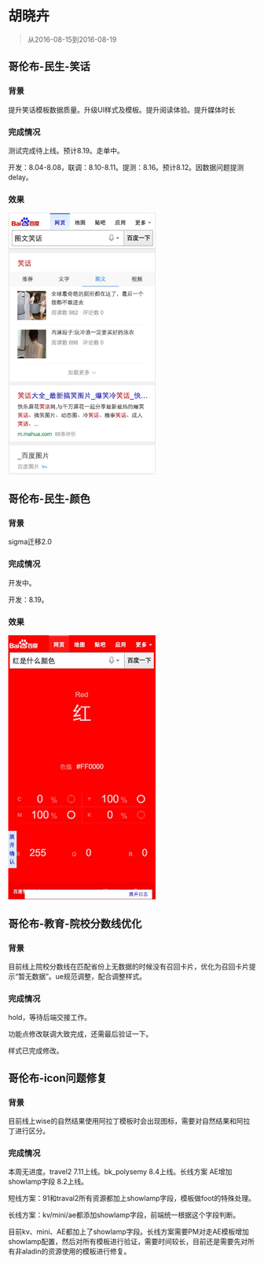 # 胡晓卉

> 从2016-08-15到2016-08-19

## 哥伦布-民生-笑话

### 背景

提升笑话模板数据质量。升级UI样式及模板。提升阅读体验。提升媒体时长

### 完成情况

测试完成待上线。预计8.19。走单中。

开发：8.04-8.08，联调：8.10-8.11。提测：8.16。预计8.12。因数据问题提测delay。

### 效果

<img src="../2016-08-19/img/huxiaohui02/hxh07.png" width="300px">

## 哥伦布-民生-颜色

### 背景

sigma迁移2.0

### 完成情况

开发中。

开发：8.19。

### 效果

<img src="../2016-08-19/img/huxiaohui02/hxh08.png" width="300px">

## 哥伦布-教育-院校分数线优化

### 背景

目前线上院校分数线在匹配省份上无数据的时候没有召回卡片，优化为召回卡片提示“暂无数据”。ue规范调整，配合调整样式。

### 完成情况

hold，等待后端交接工作。

功能点修改联调大致完成，还需最后验证一下。

样式已完成修改。

## 哥伦布-icon问题修复

### 背景

目前线上wise的自然结果使用阿拉丁模板时会出现图标，需要对自然结果和阿拉丁进行区分。

### 完成情况

本周无进度。travel2 7.11上线。bk_polysemy 8.4上线。长线方案 AE增加showlamp字段 8.2上线。

短线方案：91和traval2所有资源都加上showlamp字段，模板做foot的特殊处理。

长线方案：kv/mini/ae都添加showlamp字段，前端统一根据这个字段判断。

目前kv、mini、AE都加上了showlamp字段。长线方案需要PM对走AE模板增加showlamp配置，然后对所有模板进行验证，需要时间较长，目前还是需要先对所有非aladin的资源使用的模板进行修复。
